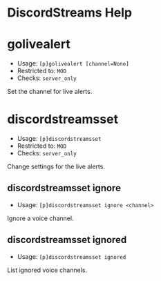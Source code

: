# DiscordStreams Help

# golivealert
 - Usage: `[p]golivealert [channel=None] `
 - Restricted to: `MOD`
 - Checks: `server_only`

Set the channel for live alerts.

# discordstreamsset
 - Usage: `[p]discordstreamsset `
 - Restricted to: `MOD`
 - Checks: `server_only`

Change settings for the live alerts.

## discordstreamsset ignore
 - Usage: `[p]discordstreamsset ignore <channel> `

Ignore a voice channel.

## discordstreamsset ignored
 - Usage: `[p]discordstreamsset ignored `

List ignored voice channels.

